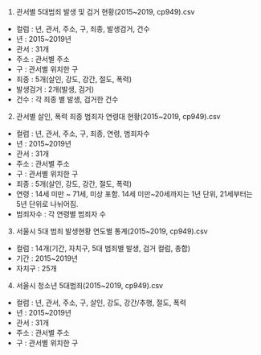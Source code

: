 1) 관서별 5대범죄 발생 및 검거 현황(2015~2019, cp949).csv
- 컬럼 : 년, 관서, 주소, 구, 죄종, 발생검거, 건수
- 년 : 2015~2019년
- 관서 : 31개
- 주소 : 관서별 주소
- 구 : 관서별 위치한 구
- 죄종 : 5개(살인, 강도, 강간, 절도, 폭력)
- 발생검거 : 2개(발생, 검거)
- 건수 : 각 죄종 별 발생, 검거한 건수


2) 관서별 살인, 폭력 죄종 범죄자 연령대 현황(2015~2019, cp949).csv
- 컬럼 : 년, 관서, 주소, 구, 죄종, 연령, 범죄자수
- 년 : 2015~2019년
- 관서 : 31개
- 주소 : 관서별 주소
- 구 : 관서별 위치한 구
- 죄종 : 5개(살인, 강도, 강간, 절도, 폭력)
- 연령 : 14세 미만 ~ 71세, 미상 포함. 14세 미만~20세까지는 1년 단위, 21세부터는 5년 단위로 나뉘어짐.
- 범죄자수 : 각 연령별 범죄자 수

3) 서울시 5대 범죄 발생현황 연도별 통계(2015~2019, cp949).csv
- 컬럼 : 14개(기간, 자치구, 5대 범죄별 발생, 검거 컬럼, 총합)
- 기간 : 2015~2019년
- 자치구 : 25개

4) 서울시 청소년 5대범죄(2015~2019, cp949).csv
- 컬럼 : 년, 관서, 주소, 구, 살인, 강도, 강간/추행, 절도, 폭력
- 년 : 2015~2019년
- 관서 : 31개
- 주소 : 관서별 주소
- 구 : 관서별 위치한 구
